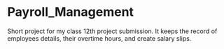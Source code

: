 # Payroll_Management
Short project for my class 12th project submission.
It keeps the record of employees details, their overtime hours, and create salary slips.
